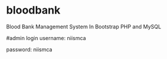 # bloodbank
Blood Bank Management System In Bootstrap PHP and MySQL
 

#admin login
username: niismca 
	
password: niismca